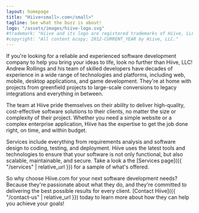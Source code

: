 ```yaml
---
layout: homepage
title: "Hiive<small>.com</small>"
tagline: See what the buzz is about!
logo: "/assets/images/hiive-logo.svg"
#trademark: "Hiive and its logo are registered trademarks of Hiive, LLC." 
#copyright: "All content &copy; 2012-CURRENT_YEAR by Hiive, LLC."
---
```


If you're looking for a reliable and experienced software development company to help you bring your ideas to life, look no further than Hiive, LLC! Andrew Rollings and his team of skilled developers have decades of experience in a wide range of technologies and platforms, including web, mobile, desktop applications, and game development. They're at home with projects from greenfield projects to large-scale conversions to legacy integrations and everything in between.

The team at Hiive pride themselves on their ability to deliver high-quality, cost-effective software solutions to their clients, no matter the size or complexity of their project. Whether you need a simple website or a complex enterprise application, Hiive has the expertise to get the job done right, on time, and within budget.

Services include everything from requirements analysis and software design to coding, testing, and deployment. Hiive uses the latest tools and technologies to ensure that your software is not only functional, but also scalable, maintainable, and secure. Take a look a the [Services page]({{ "/services" | relative_url }}) for a sample of what's offered.

So why choose Hiive.com for your next software development needs? Because they're passionate about what they do, and they're committed to delivering the best possible results for every client. [Contact Hiive]({{ "/contact-us" | relative_url }}) today to learn more about how they can help you achieve your goals!